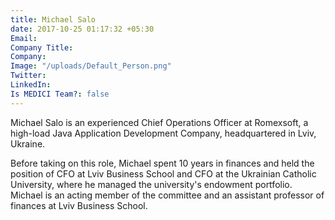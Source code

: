 ```yaml
---
title: Michael Salo
date: 2017-10-25 01:17:32 +05:30
Email: 
Company Title: 
Company: 
Image: "/uploads/Default_Person.png"
Twitter: 
LinkedIn: 
Is MEDICI Team?: false
---
```


Michael Salo is an experienced Chief Operations Officer at Romexsoft, a high-load Java Application Development Company, headquartered in Lviv, Ukraine. 

Before taking on this role, Michael spent 10 years in finances and held the position of CFO at Lviv Business School and CFO at the Ukrainian Catholic University, where he managed the university's endowment portfolio. Michael is an acting member of the committee and an assistant professor of finances at Lviv Business School.